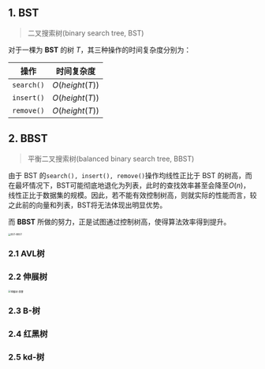 ## 1. BST

> 二叉搜索树(binary search tree, BST)

对于一棵为 **BST** 的树 $T$，其三种操作的时间复杂度分别为：

|    操作    |   时间复杂度   |
| :--------: | :------------: |
| `search()` | $O(height(T))$ |
| `insert()` | $O(height(T))$ |
| `remove()` | $O(height(T))$ |

## 2. BBST

> 平衡二叉搜索树(balanced binary search tree, BBST)

由于 BST 的`search(), insert(), remove()`操作均线性正比于 BST 的树高，而在最坏情况下，BST可能彻底地退化为列表，此时的查找效率甚至会降至$O(n)$，线性正比于数据集的规模。因此，若不能有效控制树高，则就实际的性能而言，较之此前的向量和列表，BST将无法体现出明显优势。

而 **BBST** 所做的努力，正是试图通过控制树高，使得算法效率得到提升。

<img src="https://chua-n.gitee.io/figure-bed/notebook/dsa/BST-BBST.png" alt="BST-BBST" style="zoom:33%;" />

### 2.1 AVL树

### 2.2 伸展树

<img src="https://chua-n.gitee.io/figure-bed/notebook/dsa/伸展树-原理.png" alt="伸展树-原理" style="zoom:33%;" />

### 2.3 B-树

### 2.4 红黑树

### 2.5 kd-树